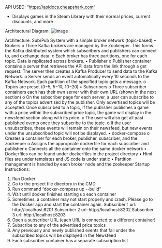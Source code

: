 API USED: “https://apidocs.cheapshark.com”
-	Displays games in the Steam Library with their normal prices, current discounts, and more

Architectural Diagram:
![image](https://user-images.githubusercontent.com/47602815/180096670-3f86d3e4-ffd8-4417-ae37-0410cf94c8d1.png)

Architecture: Sub/Pub System with a simple broker network (topic-based)
•	Brokers
o	Three Kafka brokers are managed by the Zookeeper. This forms the Kafka distributed system which subscribers and publishers can connect to, and exchange data.
o	Each broker has three partitions, one for each topic. Data is replicated across brokers.
•	Publisher
o	Publisher container contains a server that retrieves the API data from the link through a get request. The server then creates a Kafka Producer to send data to the Kafka Network.
o	Server sends an event automatically every 10 seconds to the Kafka Network. Each partition of the specified topic gets a message.
o	Topics are preset ($0-$5, $5-$10, $10-$20)
•	Subscribers
o	Three subscriber containers each has their own server with their own URL (shown in the next section)
o	On the subscriber page for each server, a user can subscribe to any of the topics advertised by the publisher. Only advertised topics will be accepted. Once subscribed to a topic, if the publisher publishes a game with a price within the subscribed price topic, the game will display in the newsfeed section along with its price. 
o	The user will also get all past published events once they subscribe to the topic.
o	If the user unsubscribes, these events will remain on their newsfeed, but new events under the unsubscribed topic will not be displayed.
•	docker-compose
o	Creates a container for each broker, publisher, subscriber, and the zookeeper
o	Assigns the appropriate dockerfile for each subscriber and publisher
o	Connects all the container onto the same docker network
•	Dockerfiles can be found under dockerfiles in the project directory
•	Html files are under templates and JS code is under static
•	Partition management is handled by each broker node and the zookeeper
Startup Instructions:
1)	Run Docker
2)	Go to the project file directory in the CMD
3)	Run command “docker-compose up --build”
4)	Wait until docker finishes starting up each container
5)	Sometimes, a container may not start properly and crash. Please go to the Docker app and start the container again.
Subscriber 1 url: http://localhost:8201
Subscriber 2 url: http://localhost:8202
Subscriber 3 url: http://localhost:8203
6)	Open a subscriber URL (each URL is connected to a different container)
7)	Subscribe to any of the advertised price topics
8)	Any previously and newly published events that fall under the subscribed topics will be displayed in the Newsfeed
9)	Each subscriber container has a separate subscription list
